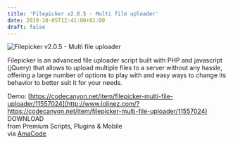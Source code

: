 ```yaml
---
title: 'Filepicker v2.0.5 - Multi file uploader'
date: 2019-10-05T12:41:00+01:00
draft: false
---
```


![Filepicker v2.0.5 - Multi file uploader](http://www.codelist.cc/uploads/posts/2019-10/1570275521_filepicker.png "Filepicker v2.0.5 - Multi file uploader")  
  
Filepicker is an advanced file uploader script built with PHP and javascript (jQuery) that allows to upload multiple files to a server without any hassle, offering a large number of options to play with and easy ways to change its behavior to better suit it for your needs.  
  
Demo: [https://codecanyon.net/item/filepicker-multi-file-uploader/11557024](http://www.lolinez.com/?https://codecanyon.net/item/filepicker-multi-file-uploader/11557024)  
DOWNLOAD  
from Premium Scripts, Plugins & Mobile  
via [AmaCode](https://amazcode.ooo)